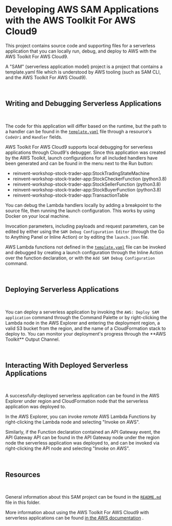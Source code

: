 # Developing AWS SAM Applications with the AWS Toolkit For AWS Cloud9

This project contains source code and supporting files for a serverless application that you can locally run, debug, and deploy to AWS with the AWS Toolkit For AWS Cloud9.

A "SAM" (serverless application model) project is a project that contains a template.yaml file which is understood by AWS tooling (such as SAM CLI, and the AWS Toolkit For AWS Cloud9).

<br />

## Writing and Debugging Serverless Applications

<br />

The code for this application will differ based on the runtime, but the path to a handler can be found in the [`template.yaml`](./template.yaml) file through a resource's `CodeUri` and `Handler` fields.

AWS Toolkit For AWS Cloud9 supports local debugging for serverless applications through Cloud9's debugger. Since this application was created by the AWS Toolkit, launch configurations for all included handlers have been generated and can be found in the menu next to the Run button:

* reinvent-workshop-stock-trader-app:StockTradingStateMachine
* reinvent-workshop-stock-trader-app:StockCheckerFunction (python3.8)
* reinvent-workshop-stock-trader-app:StockSellerFunction (python3.8)
* reinvent-workshop-stock-trader-app:StockBuyerFunction (python3.8)
* reinvent-workshop-stock-trader-app:TransactionTable

You can debug the Lambda handlers locally by adding a breakpoint to the source file, then running the launch configuration. This works by using Docker on your local machine.

Invocation parameters, including payloads and request parameters, can be edited by either using the `SAM Debug Configuration Editor` (through the Go to Anything Panel or Inline Action) or by editing the `launch.json` file.

AWS Lambda functions not defined in the [`template.yaml`](./template.yaml) file can be invoked and debugged by creating a launch configuration through the Inline Action over the function declaration, or with the `Add SAM Debug Configuration` command.

<br />

## Deploying Serverless Applications

<br />

You can deploy a serverless application by invoking the `AWS: Deploy SAM application` command through the Command Palette or by right-clicking the Lambda node in the AWS Explorer and entering the deployment region, a valid S3 bucket from the region, and the name of a CloudFormation stack to deploy to. You can monitor your deployment's progress through the **AWS Toolkit\*\* Output Channel.

<br />

## Interacting With Deployed Serverless Applications

<br />

A successfully-deployed serverless application can be found in the AWS Explorer under region and CloudFormation node that the serverless application was deployed to.

In the AWS Explorer, you can invoke _remote_ AWS Lambda Functions by right-clicking the Lambda node and selecting "Invoke on AWS".

Similarly, if the Function declaration contained an API Gateway event, the API Gateway API can be found in the API Gateway node under the region node the serverless application was deployed to, and can be invoked via right-clicking the API node and selecting "Invoke on AWS".

<br />

## Resources

<br />

General information about this SAM project can be found in the [`README.md`](./README.md) file in this folder.

More information about using the AWS Toolkit For AWS Cloud9 with serverless applications can be found [in the AWS documentation](https://docs.aws.amazon.com/cloud9/latest/user-guide/serverless-apps-toolkit.html) .
